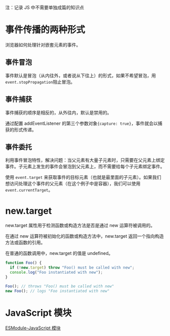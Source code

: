 注：记录 JS 中不需要单独成篇的知识点

# 事件传播的两种形式

浏览器如何处理针对嵌套元素的事件。

## 事件冒泡

事件默认是冒泡（从内往外，或者说从下往上）的形式，如果不希望冒泡，用`event.stopPropagation`阻止冒泡。

## 事件捕获

事件捕获的顺序是相反的，从外往内，默认是禁用的。

通过配置 addEventListener 的第三个参数对象`{capture: true}`，事件就会以捕获的形式传递。

## 事件委托

利用事件冒泡特性，解决问题：当父元素有大量子元素时，只需要在父元素上绑定事件。子元素上发生的事件会冒泡到父元素上，而不需要给每个子元素绑定事件。

使用 `event.target` 来获取事件的目标元素（也就是最里面的子元素）。如果我们想访问处理这个事件的父元素（在这个例子中是容器），我们可以使用 `event.currentTarget`。

# new.target

new.target 属性用于检测函数或构造方法是否是通过 new 运算符被调用的。

在通过 new 运算符被初始化的函数或构造方法中，new.target 返回一个指向构造方法或函数的引用。

在普通的函数调用中，new.target 的值是 undefined。

```js
function Foo() {
  if (!new.target) throw "Foo() must be called with new";
  console.log("Foo instantiated with new");
}

Foo(); // throws "Foo() must be called with new"
new Foo(); // logs "Foo instantiated with new"
```

# JavaScript 模块

[ESModule-JavaScript 模块](https://developer.mozilla.org/zh-CN/docs/Web/JavaScript/Guide/Modules)
